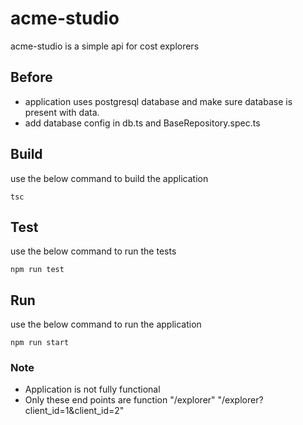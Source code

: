 # acme-studio
acme-studio is a simple api for cost explorers
## Before
* application uses postgresql database and make sure database is present with data.
* add database config in db.ts and BaseRepository.spec.ts
## Build
use the below command to build the application
```
tsc
```
## Test
use the below command to run the tests
```
npm run test
```
## Run
use the below command to run the application
```
npm run start
```
### Note
* Application is not fully functional
* Only these end points are function "/explorer" "/explorer?client_id=1&client_id=2"
